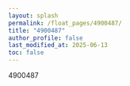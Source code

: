 ```yaml
---
layout: splash
permalink: /float_pages/4900487/
title: "4900487"
author_profile: false
last_modified_at: 2025-06-13
toc: false
---
```

 
4900487

